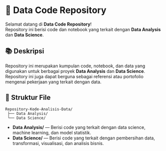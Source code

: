 # 📁 Data Code Repository

Selamat datang di **Data Code Repository**!  
Repository ini berisi code dan notebook yang terkait dengan **Data Analysis** dan **Data Science**.

## 📚 Deskripsi

Repository ini merupakan kumpulan code, notebook, dan data yang digunakan untuk berbagai proyek **Data Analysis** dan **Data Science**.  
Repository ini juga dapat berguna sebagai referensi atau portofolio mengenai pekerjaan yang terkait dengan data.

## 📁 Struktur File

```
Repository-Kode-Analisis-Data/
 ├── Data Analysis/
 └── Data Science/
```

- **Data Analysis/** — Berisi code yang terkait dengan data science, machine learning, dan model statistik.
- **Data Science/** — Berisi code yang terkait dengan pembersihan data, transformasi, visualisasi, dan analisis bisnis.
